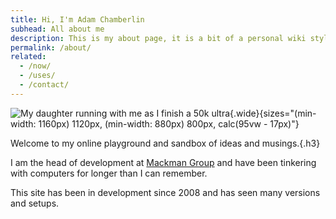 ```yaml
---
title: Hi, I'm Adam Chamberlin
subhead: All about me
description: This is my about page, it is a bit of a personal wiki style page with some details about where I work and all that other stuff.
permalink: /about/
related:
  - /now/
  - /uses/
  - /contact/
---
```


![My daughter running with me as I finish a 50k ultra](/images/pages/IMG_0900.jpeg){.wide}{sizes="(min-width: 1160px) 1120px, (min-width: 880px) 800px, calc(95vw - 17px)"}

Welcome to my online playground and sandbox of ideas and musings.{.h3}

I am the head of development at [Mackman Group](https://mackman.co.uk) and have been tinkering with computers for longer than I can remember.

This site has been in development since 2008 and has seen many versions and setups.
